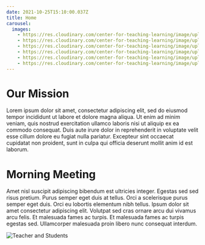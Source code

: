 ```yaml
---
date: 2021-10-25T15:10:00.037Z
title: Home
carousel:
  images:
    - https://res.cloudinary.com/center-for-teaching-learning/image/upload/v1636667663/200114_untitledshoot_DSC_4012_m0ildc.jpg
    - https://res.cloudinary.com/center-for-teaching-learning/image/upload/v1636667659/200114_untitledshoot_DSC_3932_jabk4y.jpg
    - https://res.cloudinary.com/center-for-teaching-learning/image/upload/v1636667655/200114_untitledshoot_DSC_3799_fihvaf.jpg
    - https://res.cloudinary.com/center-for-teaching-learning/image/upload/v1635088626/200114_untitledshoot_DSC_3566_ykf1la.jpg
    - https://res.cloudinary.com/center-for-teaching-learning/image/upload/v1635088623/200114_untitledshoot_DSC_3868_vbltj7.jpg
    - https://res.cloudinary.com/center-for-teaching-learning/image/upload/v1635088620/200114_untitledshoot_DSC_3838_sbrwp1.jpg
---
```


# Our Mission

Lorem ipsum dolor sit amet, consectetur adipiscing elit, sed do eiusmod tempor incididunt ut labore et dolore magna aliqua. Ut enim ad minim veniam, quis nostrud exercitation ullamco laboris nisi ut aliquip ex ea commodo consequat. Duis aute irure dolor in reprehenderit in voluptate velit esse cillum dolore eu fugiat nulla pariatur. Excepteur sint occaecat cupidatat non proident, sunt in culpa qui officia deserunt mollit anim id est laborum.

# Morning Meeting

Amet nisl suscipit adipiscing bibendum est ultricies integer. Egestas sed sed risus pretium. Purus semper eget duis at tellus. Orci a scelerisque purus semper eget duis. Orci eu lobortis elementum nibh tellus. Ipsum dolor sit amet consectetur adipiscing elit. Volutpat sed cras ornare arcu dui vivamus arcu felis. Et malesuada fames ac turpis. Et malesuada fames ac turpis egestas sed. Ullamcorper malesuada proin libero nunc consequat interdum.

![Teacher and Students](https://res.cloudinary.com/center-for-teaching-learning/image/upload/v1635088623/200114_untitledshoot_DSC_3868_vbltj7.jpg "Students around the table")
